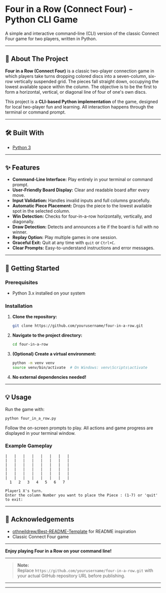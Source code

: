 # Four in a Row (Connect Four) - Python CLI Game

A simple and interactive command-line (CLI) version of the classic Connect Four game for two players, written in Python.

---

## 📖 About The Project

**Four in a Row (Connect Four)** is a classic two-player connection game in which players take turns dropping colored discs into a seven-column, six-row vertically suspended grid. The pieces fall straight down, occupying the lowest available space within the column. The objective is to be the first to form a horizontal, vertical, or diagonal line of four of one's own discs.

This project is a **CLI-based Python implementation** of the game, designed for local two-player fun and learning. All interaction happens through the terminal or command prompt.

---

## 🛠️ Built With

- [Python 3](https://www.python.org/)

---

## ✨ Features

- **Command-Line Interface:** Play entirely in your terminal or command prompt.
- **User-Friendly Board Display:** Clear and readable board after every move.
- **Input Validation:** Handles invalid inputs and full columns gracefully.
- **Automatic Piece Placement:** Drops the piece to the lowest available spot in the selected column.
- **Win Detection:** Checks for four-in-a-row horizontally, vertically, and diagonally.
- **Draw Detection:** Detects and announces a tie if the board is full with no winner.
- **Replay Option:** Play multiple games in one session.
- **Graceful Exit:** Quit at any time with `quit` or `Ctrl+C`.
- **Clear Prompts:** Easy-to-understand instructions and error messages.

---

## 🚀 Getting Started

### Prerequisites

- Python 3.x installed on your system

### Installation

1. **Clone the repository:**
   ```bash
   git clone https://github.com/yourusername/four-in-a-row.git
   ```
2. **Navigate to the project directory:**
   ```bash
   cd four-in-a-row
   ```
3. **(Optional) Create a virtual environment:**
   ```bash
   python -m venv venv
   source venv/bin/activate  # On Windows: venv\Scripts\activate
   ```
4. **No external dependencies needed!**

---

## 💡 Usage

Run the game with:

```bash
python four_in_a_row.py
```

Follow the on-screen prompts to play. All actions and game progress are displayed in your terminal window.

### Example Gameplay

```
|   |   |   |   |   |   |   |
|   |   |   |   |   |   |   |
|   |   |   |   |   |   |   |
|   |   |   |   |   |   |   |
|   |   |   |   |   |   |   |
|   |   |   |   |   |   |   |
  1   2   3   4   5   6   7

Player1 X's turn.
Enter the column Number you want to place the Piece : (1-7) or 'quit' to exit:
```

---

## 🙏 Acknowledgements

- [othneildrew/Best-README-Template](https://github.com/othneildrew/Best-README-Template) for README inspiration
- Classic Connect Four game

---

**Enjoy playing Four in a Row on your command line!**

---

> **Note:**  
> Replace `https://github.com/yourusername/four-in-a-row.git` with your actual GitHub repository URL before publishing.
---
---